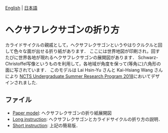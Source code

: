 [English](README.md) | [日本語](README.ja.md) 

# ヘクサフレクサゴンの折り方

カライドサイクルの親戚として，ヘクサフレクサゴンというやはりクルクルと回して色々な面が出せる折り紙があります．
ここには世界地図が印刷され，回すたびに世界各地が現れるヘクサフレクサゴンの展開図があります．
Schwarz-Christoffel写像というものを利用して，各地域が角度を保って(等角に)六角形の面に写されています．
このモデルは Lai Hsin-Yu さんと Kai-Hsiang Wang さんにより [NCTS Undergraduate Summer Research Program 2018](https://ncts.ntu.edu.tw/news_detail.php?nid=59)においてデザインされました.

## ファイル

- [Paper model](worldmap_hexagon_all.pdf): ヘクサフレクサゴンの折り紙展開図
- [Long instruction](instruction_hexaflexa_long.pdf): ヘクサフレクサゴンとカライドサイクルの折り方の説明．
- [Short instruction](instruction_short.pdf): 上記の簡易版．
